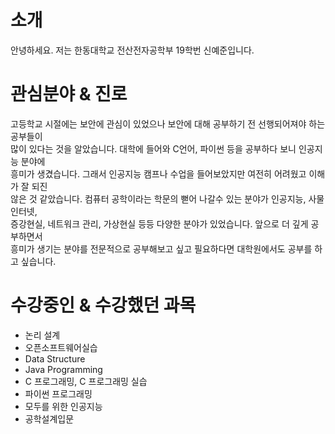 # 소개 #   
안녕하세요. 저는 한동대학교 전산전자공학부 19학번 신예준입니다.   
   
# 관심분야 & 진로 #
고등학교 시절에는 보안에 관심이 있었으나 보안에 대해 공부하기 전 선행되어져야 하는 공부들이   
많이 있다는 것을 알았습니다. 대학에 들어와 C언어, 파이썬 등을 공부하다 보니 인공지능 분야에   
흥미가 생겼습니다. 그래서 인공지능 캠프나 수업을 들어보았지만 여전히 어려웠고 이해가 잘 되진    
않은 것 같았습니다. 컴퓨터 공학이라는 학문의 뻗어 나갈수 있는 분야가 인공지능, 사물인터넷,    
증강현실, 네트워크 관리, 가상현실 등등 다양한 분야가 있었습니다. 앞으로 더 깊게 공부하면서    
흥미가 생기는 분야를 전문적으로 공부해보고 싶고 필요하다면 대학원에서도 공부를 하고 싶습니다.   
   
# 수강중인 & 수강했던 과목 #
* 논리 설계   
* 오픈소프트웨어실습   
* Data Structure   
* Java Programming   
* C 프로그래밍, C 프로그래밍 실습   
* 파이썬 프로그래밍   
* 모두를 위한 인공지능   
* 공학설계입문   
